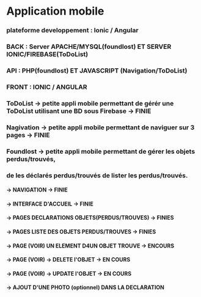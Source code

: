 # Application mobile 
### plateforme developpement : Ionic / Angular
### BACK : Server APACHE/MYSQL(foundlost) ET SERVER IONIC/FIREBASE(ToDoList)
### API : PHP(foundlost) ET JAVASCRIPT (Navigation/ToDoList)
### FRONT : IONIC / ANGULAR
### ToDoList -> petite appli mobile permettant de gérér une ToDoList utilisant une BD sous Firebase -> FINIE
### Nagivation -> petite appli mobile permettant de naviguer sur 3 pages -> FINIE
### Foundlost -> petite appli mobile permettant de gérer les objets perdus/trouvés,
### de les déclarés perdus/trouvés de lister les perdus/trouvés.
#### -> NAVIGATION -> FINIE
#### -> INTERFACE D'ACCUEIL -> FINIE
#### -> PAGES DECLARATIONS OBJETS(PERDUS/TROUVES) -> FINIES
#### -> PAGES LISTE DES OBJETS PERDUS/TROUVES -> FINIES
#### -> PAGE (VOIR) UN ELEMENT D4UN OBJET TROUVE -> ENCOURS
#### -> PAGE (VOIR) -> DELETE l'OBJET -> EN COURS
#### -> PAGE (VOIR) -> UPDATE l'OBJET -> EN COURS
#### -> AJOUT D'UNE PHOTO (optionnel) DANS LA DECLARATION
